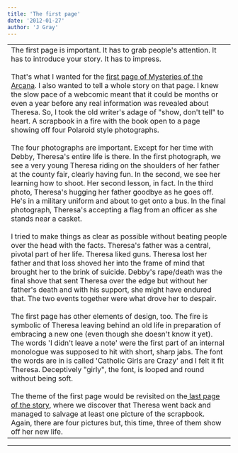 ```yaml
---
title: 'The first page'
date: '2012-01-27'
author: 'J Gray'
---
```


<div>
<!-- Main content here -->
<table border="0" class="post"><tbody><tr><td>
   
   <div class="post_body">
       The first page is important. It has to grab people's attention. It has to introduce your story. It has to impress.<br><br>That's what I wanted for the <a name="" target="_blank" classname="" class="" href="/index.php?action=comics&amp;cid=2">first page of Mysteries of the Arcana</a>. I also wanted to tell a whole story on that page. I knew the slow pace of a webcomic meant that it could be months or even a year before any real information was revealed about Theresa. So, I took the old writer's adage of "show, don't tell" to heart. A scrapbook in a fire with the book open to a page showing off four Polaroid style photographs.<br><br>The four photographs are important. Except for her time with Debby, Theresa's entire life is there. In the first photograph, we see a very young Theresa riding on the shoulders of her father at the county fair, clearly having fun. In the second, we see her learning how to shoot. Her second lesson, in fact. In the third photo, Theresa's hugging her father goodbye as he goes off. He's in a military uniform and about to get onto a bus. In the final photograph, Theresa's accepting a flag from an officer as she stands near a casket. <br><br>I tried to make things as clear as possible without beating people over the head with the facts. Theresa's father was a central, pivotal part of her life. Theresa liked guns. Theresa lost her father and that loss shoved her into the frame of mind that brought her to the brink of suicide. Debby's rape/death was the final shove that sent Theresa over the edge but without her father's death and with his support, she might have endured that. The two events together were what drove her to despair. <br><br>The first page has other elements of design, too. The fire is symbolic of Theresa leaving behind an old life in preparation of embracing a new one (even though she doesn't know it yet). The words 'I didn't leave a note' were the first part of an internal monologue was supposed to hit with short, sharp jabs. The font the words are in is called 'Catholic Girls are Crazy' and I felt it fit Theresa. Deceptively "girly", the font, is looped and round without being soft.<br><br>The theme of the first page would be revisited on the<a name="" target="_blank" classname="" class="" href="/index.php?action=comics&amp;cid=171"> last page of the story</a>, where we discover that Theresa went back and managed to salvage at least one picture of the scrapbook. Again, there are four pictures but, this time, three of them show off her new life.<br>
   </div>
   </td></tr>
   </tbody></table><hr><table style="width:100%; border:0;" class="comment_table"><tbody></tbody></table>
<!-- End main content -->
              </div>
